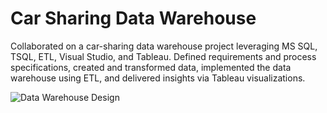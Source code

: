 # Car Sharing Data Warehouse

Collaborated on a car-sharing data warehouse project leveraging MS SQL, TSQL, ETL, Visual Studio, and Tableau. Defined requirements and process specifications, created and transformed data, implemented the data warehouse using ETL, and delivered insights via Tableau visualizations.

![Data Warehouse Design](https://github.com/user-attachments/assets/9dbd8d34-bab7-4aaa-80c3-f520855bf30e)
